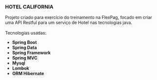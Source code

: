 <h3><b>HOTEL CALIFORNIA</b></h3>

Projeto criado para exercício do treinamento na FlexPag, focado em criar uma API Restful para um serviço de Hotel nas tecnologias java.
<br>
<br>
Tecnologias usadas:


- <strong>Spring Boot<strong/>
- <strong>Spring Data<strong/>
- <strong>Spring Framework<strong/>
- <strong>Spring MVC<strong/>
- <strong>Mysql<strong/>
- <strong>Lombok<strong/>
- <strong>ORM Hibernate<strong/>

